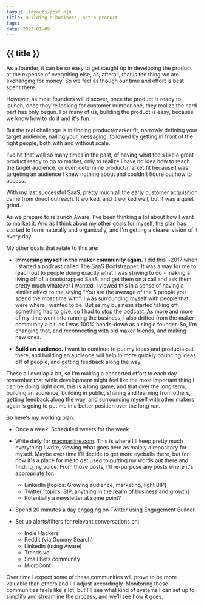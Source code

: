 ```yaml
---
layout: layouts/post.njk
title: Building a business, not a product
tags: 
date: 2023-01-09
---
```


## {{ title }}

As a founder, it can be so easy to get caught up in developing the product at the expense of everything else, as, afterall, that is the thing we are exchanging for money. So we feel as though our time and effort is best spent there.

However, as most founders will discover, once the product is ready to launch, once they're looking for customer number one, they realize the hard part has only begun. For many of us, building the product is easy, because we know how to do it and it's fun.

But the real challenge is in finding product/market fit, narrowly defining your target audience, nailing your messaging, followed by getting in front of the right people, both with and without scale.

I've hit that wall so many times in the past, of having what feels like a great product ready to go to market, only to realize I have no idea how to reach the target audience, or even determine product/market fit because I was targeting an audience I knew nothing about and couldn't figure out how to access.

With my last successful SaaS, pretty much all the early customer acquisition came from direct outreach. It worked, and it worked well, but it was a quiet grind.

As we prepare to relaunch Aware, I've been thinking a lot about how I want to market it. And as I think about my other goals for myself, the plan has started to form naturally and organically, and I'm getting a clearer vision of it every day.

My other goals that relate to this are:

* **Immersing myself in the maker community again.** I did this ~2017 when I started a podcast called The SaaS Bootstrapper. It was a way for me to reach out to people doing exactly what I was striving to do - making a living off of a bootstrapped SaaS, and get them on a call and ask them pretty much whatever I wanted. I viewed this in a sense of having a similar effect to the saying "You are the average of the 5 people you spend the most time with". I was surrounding myself with people that were where I wanted to be. But as my business started taking off, something had to give, so I had to stop the podcast. As more and more of my time went into running the business, I also drifted from the maker community a bit, as I was 100% heads-down as a single founder. So, I'm changing that, and reconnecting with old maker friends, and making new ones.

* **Build an audience.** I want to continue to put my ideas and products out there, and building an audience will help in more quickly bouncing ideas off of people, and getting feedback along the way.

These all overlap a bit, so I'm making a concerted effort to each day remember that while development might feel like the most important thing I can be doing right now, this is a long game, and that over the long term, building an audience, building in public, sharing and learning from others, getting feedback along the way, and surrounding myself with other makers again is going to put me in a better position over the long run.

So here's my working plan:

* Once a week: Scheduled tweets for the week

* Write daily for [macmartine.com](https://macmartine.com). This is where I'll keep pretty much everything I write, viewing what goes here as mainly a repository for myself. Maybe over time I'll decide to get more eyeballs there, but for now it's a place for me to get used to putting my words out there and finding my voice.
From those posts, I'll re-purpose any posts where it's appropriate for:
  - LinkedIn [topics: Growing audience, marketing, light BIP]
  - Twitter [topics: BIP, anything in the realm of business and growth]
  - Potentially a newsletter at some point?

* Spend 20 minutes a day engaging on Twitter using Engagement Builder

* Set up alerts/filters for relevant conversations on:
  - Indie Hackers
  - Reddit (via Gummy Search)
  - LinkedIn (using Aware)
  - Trends.vc
  - Small Bets community
  - MicroConf

Over time I expect some of these communities will prove to be more valuable than others and I'll adjust accordingly. Monitoring these communities feels like a lot, but I'll see what kind of systems I can set up to simplify and streamline the process, and we'll see how it goes.




